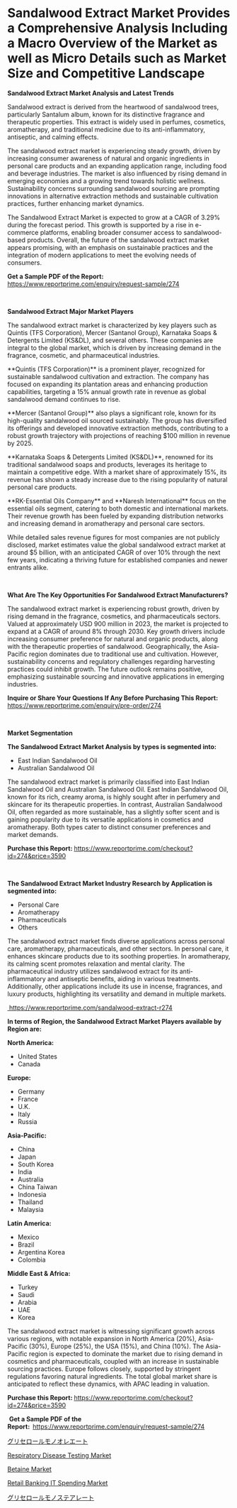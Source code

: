 <p><h1>Sandalwood Extract Market Provides a Comprehensive Analysis Including a Macro Overview of the Market as well as Micro Details such as Market Size and Competitive Landscape</h1></p><p><strong>Sandalwood Extract Market Analysis and Latest Trends</strong></p>
<p><p>Sandalwood extract is derived from the heartwood of sandalwood trees, particularly Santalum album, known for its distinctive fragrance and therapeutic properties. This extract is widely used in perfumes, cosmetics, aromatherapy, and traditional medicine due to its anti-inflammatory, antiseptic, and calming effects. </p><p>The sandalwood extract market is experiencing steady growth, driven by increasing consumer awareness of natural and organic ingredients in personal care products and an expanding application range, including food and beverage industries. The market is also influenced by rising demand in emerging economies and a growing trend towards holistic wellness. Sustainability concerns surrounding sandalwood sourcing are prompting innovations in alternative extraction methods and sustainable cultivation practices, further enhancing market dynamics.</p><p>The Sandalwood Extract Market is expected to grow at a CAGR of 3.29% during the forecast period. This growth is supported by a rise in e-commerce platforms, enabling broader consumer access to sandalwood-based products. Overall, the future of the sandalwood extract market appears promising, with an emphasis on sustainable practices and the integration of modern applications to meet the evolving needs of consumers.</p></p>
<p><strong>Get a Sample PDF of the Report:&nbsp;</strong> <a href="https://www.reportprime.com/enquiry/request-sample/274">https://www.reportprime.com/enquiry/request-sample/274</a></p>
<p>&nbsp;</p>
<p><strong>Sandalwood Extract Major Market Players</strong></p>
<p><p>The sandalwood extract market is characterized by key players such as Quintis (TFS Corporation), Mercer (Santanol Group), Karnataka Soaps & Detergents Limited (KS&DL), and several others. These companies are integral to the global market, which is driven by increasing demand in the fragrance, cosmetic, and pharmaceutical industries.</p><p>**Quintis (TFS Corporation)** is a prominent player, recognized for sustainable sandalwood cultivation and extraction. The company has focused on expanding its plantation areas and enhancing production capabilities, targeting a 15% annual growth rate in revenue as global sandalwood demand continues to rise.</p><p>**Mercer (Santanol Group)** also plays a significant role, known for its high-quality sandalwood oil sourced sustainably. The group has diversified its offerings and developed innovative extraction methods, contributing to a robust growth trajectory with projections of reaching $100 million in revenue by 2025.</p><p>**Karnataka Soaps & Detergents Limited (KS&DL)**, renowned for its traditional sandalwood soaps and products, leverages its heritage to maintain a competitive edge. With a market share of approximately 15%, its revenue has shown a steady increase due to the rising popularity of natural personal care products.</p><p>**RK-Essential Oils Company** and **Naresh International** focus on the essential oils segment, catering to both domestic and international markets. Their revenue growth has been fueled by expanding distribution networks and increasing demand in aromatherapy and personal care sectors.</p><p>While detailed sales revenue figures for most companies are not publicly disclosed, market estimates value the global sandalwood extract market at around $5 billion, with an anticipated CAGR of over 10% through the next few years, indicating a thriving future for established companies and newer entrants alike.</p></p>
<p>&nbsp;</p>
<p><strong>What Are The Key Opportunities For Sandalwood Extract Manufacturers?</strong></p>
<p><p>The sandalwood extract market is experiencing robust growth, driven by rising demand in the fragrance, cosmetics, and pharmaceuticals sectors. Valued at approximately USD 900 million in 2023, the market is projected to expand at a CAGR of around 8% through 2030. Key growth drivers include increasing consumer preference for natural and organic products, along with the therapeutic properties of sandalwood. Geographically, the Asia-Pacific region dominates due to traditional use and cultivation. However, sustainability concerns and regulatory challenges regarding harvesting practices could inhibit growth. The future outlook remains positive, emphasizing sustainable sourcing and innovative applications in emerging industries.</p></p>
<p><strong>Inquire or Share Your Questions If Any Before Purchasing This Report:</strong> <a href="https://www.reportprime.com/enquiry/pre-order/274">https://www.reportprime.com/enquiry/pre-order/274</a></p>
<p>&nbsp;</p>
<p><strong>Market Segmentation</strong></p>
<p><strong>The Sandalwood Extract Market Analysis by types is segmented into:</strong></p>
<p><ul><li>East Indian Sandalwood Oil</li><li>Australian Sandalwood Oil</li></ul></p>
<p><p>The sandalwood extract market is primarily classified into East Indian Sandalwood Oil and Australian Sandalwood Oil. East Indian Sandalwood Oil, known for its rich, creamy aroma, is highly sought after in perfumery and skincare for its therapeutic properties. In contrast, Australian Sandalwood Oil, often regarded as more sustainable, has a slightly softer scent and is gaining popularity due to its versatile applications in cosmetics and aromatherapy. Both types cater to distinct consumer preferences and market demands.</p></p>
<p><strong>Purchase this Report:&nbsp;</strong><a href="https://www.reportprime.com/checkout?id=274&price=3590">https://www.reportprime.com/checkout?id=274&price=3590</a></p>
<p>&nbsp;</p>
<p><strong>The Sandalwood Extract Market Industry Research by Application is segmented into:</strong></p>
<p><ul><li>Personal Care</li><li>Aromatherapy</li><li>Pharmaceuticals</li><li>Others</li></ul></p>
<p><p>The sandalwood extract market finds diverse applications across personal care, aromatherapy, pharmaceuticals, and other sectors. In personal care, it enhances skincare products due to its soothing properties. In aromatherapy, its calming scent promotes relaxation and mental clarity. The pharmaceutical industry utilizes sandalwood extract for its anti-inflammatory and antiseptic benefits, aiding in various treatments. Additionally, other applications include its use in incense, fragrances, and luxury products, highlighting its versatility and demand in multiple markets.</p></p>
<p><a href="https://www.reportprime.com/sandalwood-extract-r274">&nbsp;https://www.reportprime.com/sandalwood-extract-r274</a></p>
<p><strong>In terms of Region, the Sandalwood Extract Market Players available by Region are:</strong></p>
<p>
    <p> <strong> North America: </strong>
        <ul>
            <li>United States</li>
            <li>Canada</li>
        </ul>
        </p> 
    <p> <strong> Europe: </strong>
        <ul>
            <li>Germany</li>
            <li>France</li>
            <li>U.K.</li>
            <li>Italy</li>
            <li>Russia</li>
        </ul>
        </p> 
    <p> <strong> Asia-Pacific: </strong>
        <ul>
            <li>China</li>
            <li>Japan</li>
            <li>South Korea</li>
            <li>India</li>
            <li>Australia</li>
            <li>China Taiwan</li>
            <li>Indonesia</li>
            <li>Thailand</li>
            <li>Malaysia</li>
        </ul>
        </p> 
    <p> <strong> Latin America: </strong>
        <ul>
            <li>Mexico</li>
            <li>Brazil</li>
            <li>Argentina Korea</li>
            <li>Colombia</li>
        </ul>
        </p> 
    <p> <strong> Middle East & Africa: </strong>
        <ul>
            <li>Turkey</li>
            <li>Saudi</li>
            <li>Arabia</li>
            <li>UAE</li>
            <li>Korea</li>
        </ul>
    </p>
    </p>
<p><p>The sandalwood extract market is witnessing significant growth across various regions, with notable expansion in North America (20%), Asia-Pacific (30%), Europe (25%), the USA (15%), and China (10%). The Asia-Pacific region is expected to dominate the market due to rising demand in cosmetics and pharmaceuticals, coupled with an increase in sustainable sourcing practices. Europe follows closely, supported by stringent regulations favoring natural ingredients. The total global market share is anticipated to reflect these dynamics, with APAC leading in valuation.</p></p>
<p><strong>Purchase this Report: </strong><a href="https://www.reportprime.com/checkout?id=274&price=3590">https://www.reportprime.com/checkout?id=274&price=3590</a></p>
<p>&nbsp;<strong>Get a Sample PDF of the Report:&nbsp;&nbsp;</strong><a href="https://www.reportprime.com/enquiry/request-sample/274">https://www.reportprime.com/enquiry/request-sample/274</a></p>
<p><strong></strong></p>
<p><p><a href="https://medium.com/@mares423/%E3%82%B0%E3%83%AA%E3%82%BB%E3%83%AD%E3%83%BC%E3%83%AB%E3%83%A2%E3%83%8E%E3%82%AA%E3%83%AC%E3%83%BC%E3%83%88%E5%B8%82%E5%A0%B4-2024%E5%B9%B4%E3%81%8B%E3%82%892031%E5%B9%B4%E3%81%BE%E3%81%A7%E3%81%AE%E4%B8%96%E7%95%8C%E3%81%8A%E3%82%88%E3%81%B3%E5%9C%B0%E5%9F%9F%E5%88%A5%E5%88%86%E6%9E%90-f5255d548802">グリセロールモノオレエート</a></p><p><a href="https://www.linkedin.com/pulse/deep-dive-respiratory-disease-testing-market-itstrends-segmentation-e7mwe?trackingId=KL4i0wAMQjatKtw7LEkhBQ%3D%3D">Respiratory Disease Testing Market</a></p><p><a href="https://github.com/joannesouthgate/Market-Research-Report-List-4/blob/main/betaine-market.md">Betaine Market</a></p><p><a href="https://www.linkedin.com/pulse/retail-banking-spending-market-size-share-growth-analysis-type-application-5uipe?trackingId=nQq%2BXgbYRMy2lxJ%2FBwq2Uw%3D%3D">Retail Banking IT Spending Market</a></p><p><a href="https://medium.com/@mares423/2024%E5%B9%B4%E3%81%8B%E3%82%892031%E5%B9%B4%E3%81%BE%E3%81%A7%E3%81%AE%E3%82%B0%E3%83%AD%E3%83%BC%E3%83%90%E3%83%AB%E3%82%B0%E3%83%AA%E3%82%BB%E3%83%AD%E3%83%BC%E3%83%AB%E3%83%A2%E3%83%8E%E3%82%B9%E3%83%86%E3%82%A2%E3%83%AC%E3%83%BC%E3%83%88%E5%B8%82%E5%A0%B4%E3%81%AE%E6%A9%9F%E4%BC%9A%E3%81%A8%E4%BA%88%E6%B8%AC-f92a049b4654">グリセロールモノステアレート</a></p></p>